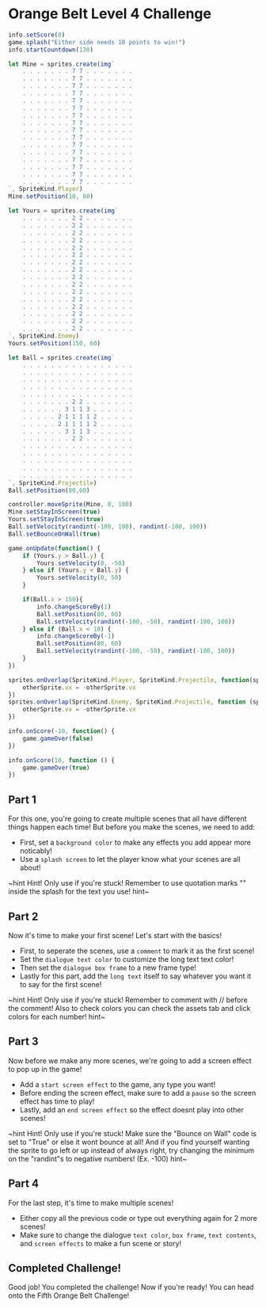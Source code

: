 # Orange Belt Level 4 Challenge

```typescript
info.setScore(0)
game.splash("Either side needs 10 points to win!")
info.startCountdown(120)

let Mine = sprites.create(img`
    . . . . . . . 7 7 . . . . . . .
    . . . . . . . 7 7 . . . . . . .
    . . . . . . . 7 7 . . . . . . .
    . . . . . . . 7 7 . . . . . . .
    . . . . . . . 7 7 . . . . . . .
    . . . . . . . 7 7 . . . . . . .
    . . . . . . . 7 7 . . . . . . .
    . . . . . . . 7 7 . . . . . . .
    . . . . . . . 7 7 . . . . . . .
    . . . . . . . 7 7 . . . . . . .
    . . . . . . . 7 7 . . . . . . .
    . . . . . . . 7 7 . . . . . . .
    . . . . . . . 7 7 . . . . . . .
    . . . . . . . 7 7 . . . . . . .
    . . . . . . . 7 7 . . . . . . .
    . . . . . . . 7 7 . . . . . . .
`, SpriteKind.Player)
Mine.setPosition(10, 60)

let Yours = sprites.create(img`
    . . . . . . . 2 2 . . . . . . .
    . . . . . . . 2 2 . . . . . . .
    . . . . . . . 2 2 . . . . . . .
    . . . . . . . 2 2 . . . . . . .
    . . . . . . . 2 2 . . . . . . .
    . . . . . . . 2 2 . . . . . . .
    . . . . . . . 2 2 . . . . . . .
    . . . . . . . 2 2 . . . . . . .
    . . . . . . . 2 2 . . . . . . .
    . . . . . . . 2 2 . . . . . . .
    . . . . . . . 2 2 . . . . . . .
    . . . . . . . 2 2 . . . . . . .
    . . . . . . . 2 2 . . . . . . .
    . . . . . . . 2 2 . . . . . . .
    . . . . . . . 2 2 . . . . . . .
    . . . . . . . 2 2 . . . . . . .
`, SpriteKind.Enemy)
Yours.setPosition(150, 60)

let Ball = sprites.create(img`
    . . . . . . . . . . . . . . . .
    . . . . . . . . . . . . . . . .
    . . . . . . . . . . . . . . . .
    . . . . . . . . . . . . . . . .
    . . . . . . . . . . . . . . . .
    . . . . . . . 2 2 . . . . . . .
    . . . . . . 3 1 1 3 . . . . . .
    . . . . . 2 1 1 1 1 2 . . . . .
    . . . . . 2 1 1 1 1 2 . . . . .
    . . . . . . 3 1 1 3 . . . . . .
    . . . . . . . 2 2 . . . . . . .
    . . . . . . . . . . . . . . . .
    . . . . . . . . . . . . . . . .
    . . . . . . . . . . . . . . . .
    . . . . . . . . . . . . . . . .
    . . . . . . . . . . . . . . . .
`, SpriteKind.Projectile)
Ball.setPosition(80,60)

controller.moveSprite(Mine, 0, 100)
Mine.setStayInScreen(true)
Yours.setStayInScreen(true)
Ball.setVelocity(randint(-100, 100), randint(-100, 100))
Ball.setBounceOnWall(true)

game.onUpdate(function() {
    if (Yours.y > Ball.y) {
        Yours.setVelocity(0, -50)
    } else if (Yours.y < Ball.y) {
        Yours.setVelocity(0, 50)
    }

    if(Ball.x > 150){
        info.changeScoreBy(1)
        Ball.setPosition(80, 60)
        Ball.setVelocity(randint(-100, -50), randint(-100, 100))
    } else if (Ball.x < 10) {
        info.changeScoreBy(-1)
        Ball.setPosition(80, 60)
        Ball.setVelocity(randint(-100, -50), randint(-100, 100))
    }
})

sprites.onOverlap(SpriteKind.Player, SpriteKind.Projectile, function(sprite: Sprite, otherSprite: Sprite) {
    otherSprite.vx = -otherSprite.vx
})
sprites.onOverlap(SpriteKind.Enemy, SpriteKind.Projectile, function (sprite: Sprite, otherSprite: Sprite) {
    otherSprite.vx = -otherSprite.vx
})

info.onScore(-10, function() {
    game.gameOver(false)
})

info.onScore(10, function () {
    game.gameOver(true)
})
```

## Part 1
For this one, you're going to create multiple scenes that all have different things happen each time! But before you make the scenes, we need to add:
 - First, set a ``background color`` to make any effects you add appear more noticably!
 - Use a ``splash screen`` to let the player know what your scenes are all about! 

~hint Hint! Only use if you're stuck!
  Remember to use quotation marks "" inside the splash for the text you use!
hint~

## Part 2
Now it's time to make your first scene! Let's start with the basics!
 - First, to seperate the scenes, use a ``comment`` to mark it as the first scene!
 - Set the ``dialogue text color`` to customize the long text text color!
 - Then set the ``dialogue box frame`` to a new frame type!
 - Lastly for this part, add the ``long text`` itself to say whatever you want it to say for the first scene!

~hint Hint! Only use if you're stuck!
  Remember to comment with // before the comment! Also to check colors you can check the assets tab and click colors for each number!
hint~

## Part 3
Now before we make any more scenes, we're going to add a screen effect to pop up in the game!
 - Add a ``start screen effect`` to the game, any type you want!
 - Before ending the screen effect, make sure to add a ``pause`` so the screen effect has time to play!
 - Lastly, add an ``end screen effect`` so the effect doesnt play into other scenes!

~hint Hint! Only use if you're stuck!
  Make sure the "Bounce on Wall" code is set to "True" or else it wont bounce at all! And if you find yourself wanting the sprite to go left or up instead of always right, try changing the minimum on the "randint"s to negative numbers! (Ex. -100)
hint~

## Part 4
For the last step, it's time to make multiple scenes!
 - Either copy all the previous code or type out everything again for 2 more scenes!
 - Make sure to change the dialogue ``text color``, ``box frame``, ``text contents``, and ``screen effects`` to make a fun scene or story!

## Completed Challenge!
Good job! You completed the challenge! Now if you're ready! You can head onto the Fifth Orange Belt Challenge!